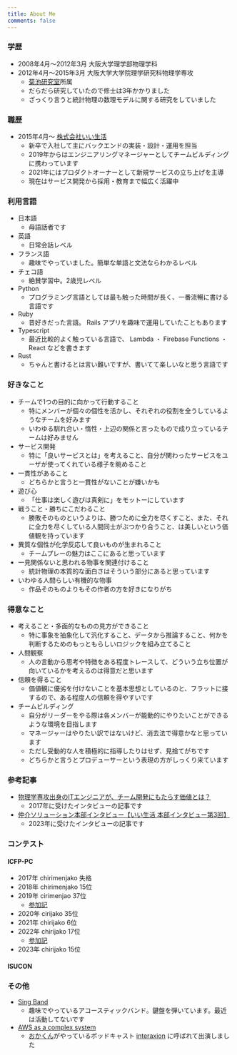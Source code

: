```yaml
---
title: About Me
comments: false
---
```


### 学歴

* 2008年4月〜2012年3月 大阪大学理学部物理学科
* 2012年4月〜2015年3月 大阪大学大学院理学研究科物理学専攻
  * [菊池研究室](https://sites.google.com/view/cp-cmc/top)所属
  * だらだら研究していたので修士は3年かかりました
  * ざっくり言うと統計物理の数理モデルに関する研究をしていました

### 職歴

* 2015年4月〜 [株式会社いい生活](https://www.e-seikatsu.info/)
  * 新卒で入社して主にバックエンドの実装・設計・運用を担当
  * 2019年からはエンジニアリングマネージャーとしてチームビルディングに携わっています
  * 2021年にはプロダクトオーナーとして新規サービスの立ち上げを主導
  * 現在はサービス開発から採用・教育まで幅広く活躍中

### 利用言語

* 日本語
  * 母語話者です
* 英語
  * 日常会話レベル
* フランス語
  * 趣味でやっていました。簡単な単語と文法ならわかるレベル
* チェコ語
  * 絶賛学習中。2歳児レベル
* Python
  * プログラミング言語としては最も触った時間が長く、一番流暢に書ける言語です
* Ruby
  * 昔好きだった言語。 Rails アプリを趣味で運用していたこともあります
* Typescript
  * 最近比較的よく触っている言語で、 Lambda ・ Firebase Functions ・ React などを書きます
* Rust
  * ちゃんと書けるとは言い難いですが、書いてて楽しいなと思う言語です

### 好きなこと

* チームで1つの目的に向かって行動すること
  * 特にメンバーが個々の個性を活かし、それぞれの役割を全うしているようなチームを好みます
  * いわゆる馴れ合い・惰性・上辺の関係と言ったもので成り立っているチームは好みません
* サービス開発
  * 特に「良いサービスとは」を考えること、自分が関わったサービスをユーザが使ってくれている様子を眺めること
* 一貫性があること
  * どちらかと言うと一貫性がないことが嫌いかも
* 遊び心
  * 「仕事は楽しく遊びは真剣に」をモットーにしています
* 戦うこと・勝ちにこだわること
  * 勝敗そのものというよりは、勝つために全力を尽くすこと、また、それに全力を尽くしている人間同士がぶつかり合うこと、は美しいという価値観を持っています
* 異質な個性が化学反応して良いものが生まれること
  * チームプレーの魅力はここにあると思っています
* 一見関係ないと思われる物事を関連付けること
  * 統計物理の本質的な面白さはそういう部分にあると思っています
* いわゆる人間らしい有機的な物事
  * 作品そのものよりもその作者の方を好きになりがち

### 得意なこと

* 考えること・多面的なものの見方ができること
  * 特に事象を抽象化して汎化すること、データから推論すること、何かを判断するためのもっともらしいロジックを組み立てること
* 人間観察
  * 人の言動から思考や特徴をある程度トレースして、どういう立ち位置が向いているかを考えるのは得意だと思います
* 信頼を得ること
  * 価値観に優劣を付けないことを基本思想としているのと、フラットに接するので、ある程度人の信頼を得やすいです
* チームビルディング
  * 自分がリーダーをやる際は各メンバーが能動的にやりたいことができるような環境を目指します
  * マネージャーはやりたい訳ではないけど、消去法で得意かなと思っています
  * ただし受動的な人を積極的に指導したりはせず、見捨てがちです
  * どちらかと言うとプロデューサーという表現の方がしっくり来ています

### 参考記事

* [物理学専攻出身のITエンジニアが、チーム開発にもたらす価値とは？](https://www.wantedly.com/companies/e-seikatsu/post_articles/232935)
  * 2017年に受けたインタビューの記事です
* [仲介ソリューション本部インタビュー【いい生活 本部インタビュー第3回】](https://note.e-seikatsu.info/n/n3a8a9b6483dd)
  * 2023年に受けたインタビューの記事です

### コンテスト

#### ICFP-PC

* 2017年 chirimenjako 失格
* 2018年 chirimenjako 15位
* 2019年 cirimenjao 37位
  * [参加記](../post/2019-07-12/)
* 2020年 cirijako 35位
* 2021年 chirijako 6位
* 2022年 chirijako 17位
  * [参加記](../post/2022-09-20/)
* 2023年 chirijako 15位

#### ISUCON

### その他

* [Sing Band](https://www.youtube.com/@singband5121)
  * 趣味でやっているアコースティックバンド。鍵盤を弾いています。最近は活動してないです
* [AWS as a complex system](https://interaxion-podcast.github.io/12)
  * [おかくん](https://twitter.com/nowohyeah)がやっているポッドキャスト [interaxion](https://interaxion-podcast.github.io/) に呼ばれて出演しました
